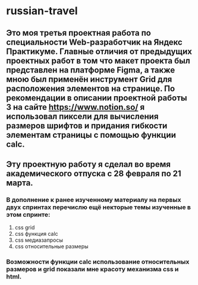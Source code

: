 # russian-travel

## Это моя третья проектная работа по специальности Web-разработчик на Яндекс Практикуме. Главные отличия от предыдущих проектных работ в том что макет проекта был представлен на платформе Figma, а также мною был применён инструмент Grid для расположения элементов на странице. По рекомендации в описании проектной работы 3 на сайте https://www.notion.so/ я использовал пиксели для вычисления размеров шрифтов и придания гибкости элементам страницы с помощью функции calc. 

## Эту проектную работу я сделал во время академического отпуска с 28 февраля по 21 марта. 
### В дополнение к ранее изученному материалу на первых двух спринтах перечислю ещё некторые темы изученные в этом спринте:
1. css grid
2. css функция calc
3. css медиазапросы
4. css относительные размеры
### Возможности функции calc использование относительных размеров и grid показали мне красоту механизма css и html.

